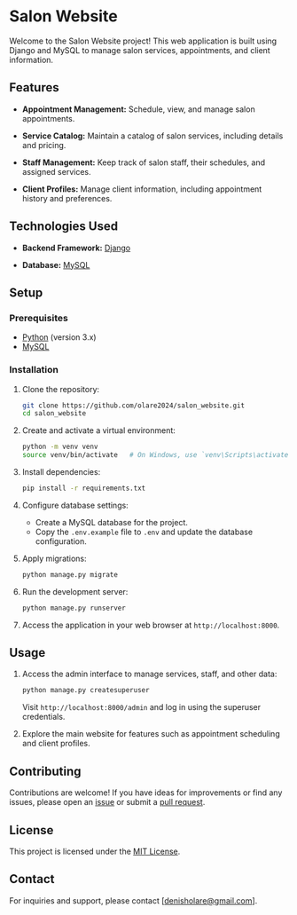 # Salon Website

Welcome to the Salon Website project! This web application is built using Django and MySQL to manage salon services, appointments, and client information.

## Features

- **Appointment Management:** Schedule, view, and manage salon appointments.
  
- **Service Catalog:** Maintain a catalog of salon services, including details and pricing.

- **Staff Management:** Keep track of salon staff, their schedules, and assigned services.

- **Client Profiles:** Manage client information, including appointment history and preferences.

## Technologies Used

- **Backend Framework:** [Django](https://www.djangoproject.com/)
  
- **Database:** [MySQL](https://www.mysql.com/)

## Setup

### Prerequisites

- [Python](https://www.python.org/) (version 3.x)
- [MySQL](https://www.mysql.com/)

### Installation

1. Clone the repository:

    ```bash
    git clone https://github.com/olare2024/salon_website.git
    cd salon_website
    ```

2. Create and activate a virtual environment:

    ```bash
    python -m venv venv
    source venv/bin/activate   # On Windows, use `venv\Scripts\activate`
    ```

3. Install dependencies:

    ```bash
    pip install -r requirements.txt
    ```

4. Configure database settings:

    - Create a MySQL database for the project.
    - Copy the `.env.example` file to `.env` and update the database configuration.

5. Apply migrations:

    ```bash
    python manage.py migrate
    ```

6. Run the development server:

    ```bash
    python manage.py runserver
    ```

7. Access the application in your web browser at `http://localhost:8000`.

## Usage

1. Access the admin interface to manage services, staff, and other data:

    ```bash
    python manage.py createsuperuser
    ```

    Visit `http://localhost:8000/admin` and log in using the superuser credentials.

2. Explore the main website for features such as appointment scheduling and client profiles.

## Contributing

Contributions are welcome! If you have ideas for improvements or find any issues, please open an [issue](https://github.com/olare2024/salon_website/issues) or submit a [pull request](https://github.com/olare2024/salon_website/pulls).

## License

This project is licensed under the [MIT License](LICENSE).

## Contact

For inquiries and support, please contact [denisholare@gmail.com].
